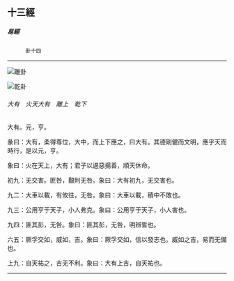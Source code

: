 

## 十三經

##### 易經
　　　`卦十四`

* * *

![離卦](../../imgs/a008.gif)

![乾卦](../../imgs/a001.gif)

###### 大有　火天大有　離上　乾下

大有。元，亨。

彖曰：大有，柔得尊位，大中，而上下應之，曰大有。其德剛健而文明，應乎天而時行，是以元，亨。

象曰：火在天上，大有；君子以遏惡揚善，順天休命。

初九：无交害。匪咎，艱則无咎。象曰：大有初九，无交害也。

九二：大車以載，有攸往，无咎。象曰：大車以載，積中不敗也。

九三：公用亨于天子，小人弗克。象曰：公用亨于天子，小人害也。

九四：匪其彭，无咎。象曰：匪其彭，无咎，明辨晳也。

六五：厥孚交如，威如，吉。象曰：厥孚交如，信以發志也。威如之吉，易而无備也。

上九：自天祐之，吉无不利。象曰：大有上吉，自天祐也。

* * *

